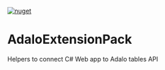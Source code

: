 [![nuget](https://img.shields.io/nuget/v/AdaloExtensionPack.Core)](https://www.nuget.org/packages/AdaloExtensionPack.Core)

# AdaloExtensionPack

Helpers to connect C# Web app to Adalo tables API
